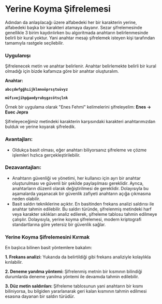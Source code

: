 # Yerine Koyma Şifrelemesi
Adından da anlaşılacağı üzere alfabedeki her bir karakterin yerine, alfabedeki başka bir karakteri atamaya dayanır. Sezar şifrelemesinde genellikle 3 birim kaydırılırken bu algoritmada anahtarın belirlenmesinde belirli bir kural yoktur. Yani anahtar mesajı şifrelemek isteyen kişi tarafından tamamıyla rastgele seçilebilir.

### Uygulanışı
Şifrelenecek metin ve anahtar belirlenir. Anahtar belirlemekte belirli bir kural olmadığı için bizde kafamıza göre bir anahtar oluşturalım.

<b>Anahtar:</b>

<b>`abcçdefgğhıijklmnoöprsştuüvyz`</b>

<b>`müfıvejihpğaodyrubşgzcötsçlnk`</b>

Örnek bir uygulama olarak "Enes Fehmi" kelimelerini şifreleyelim:
<b>Enes → Euec Jepra </b>

Şifreleyeceğimiz metindeki karakterin karşısındaki karakteri anahtarımızdan bulduk ve yerine koyarak şifreledik.

### Avantajları:
+ Oldukça basit olması, eğer anahtarı biliyorsanız şifreleme ve çözme işlemleri hızlıca gerçekleştirilebilir.

### Dezavantajları:
+ Anahtarın güvenliği ve yönetimi, her kullanıcı için ayrı bir anahtar oluşturulması ve güvenli bir şekilde paylaşılması gereklidir. Ayrıca, anahtarların düzenli olarak değiştirilmesi de gereklidir. Dolayısıyla bu aşamalarda yaşanacak bir güvenlik zafiyeti anahtarın açığa çıkmasına neden olabilir.
+ Basit saldırı tekniklerine açıktır. En basitinden frekans analizi saldırısı ile anahtar tahmin edilebilir. Bu saldırı türünde, şifrelenmiş metindeki harf veya karakter sıklıkları analiz edilerek, şifreleme tablosu tahmin edilmeye çalışılır. Dolayısıyla, yerine koyma şifrelemesi, modern kriptografi standartlarına göre yetersiz bir güvenlik sağlar.

### Yerine Koyma Şifrelemesini Kırmak
En başlıca bilinen basit yöntemlere bakalım:

<b>1. Frekans analizi:</b> Yukarıda da belirtildiği gibi frekans analiziyle kolaylıkla kırılabilir.

<b>2. Deneme yanılma yöntemi: </b> Şifrelenmiş metnin bir kısmının bilindiği durumlarda deneme yanılma yöntemi ile devamıda tahmin edilebilir.

<b>3. Düz metin saldırıları: </b> Şifreleme tablosunun yani anahtarın bir kısmı biliniyorsa, bu bilgiden yararlanarak geri kalan kısmının tahmin edilmesi esasına dayanan bir saldırı türüdür. 
